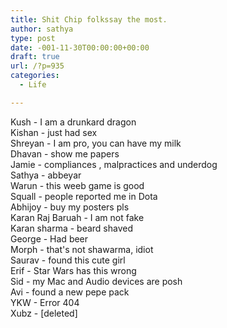 ```yaml
---
title: Shit Chip folkssay the most.
author: sathya
type: post
date: -001-11-30T00:00:00+00:00
draft: true
url: /?p=935
categories:
  - Life

---
```

Kush - I am a drunkard dragon  
Kishan - just had sex  
Shreyan - I am pro, you can have my milk  
Dhavan - show me papers  
Jamie - compliances , malpractices and underdog  
Sathya - abbeyar  
Warun - this weeb game is good  
Squall - people reported me in Dota  
Abhijoy - buy my posters pls  
Karan Raj Baruah - I am not fake  
Karan sharma - beard shaved  
George - Had beer  
Morph - that's not shawarma, idiot  
Saurav - found this cute girl  
Erif - Star Wars has this wrong  
Sid - my Mac and Audio devices are posh  
Avi - found a new pepe pack  
YKW - Error 404  
Xubz - [deleted]